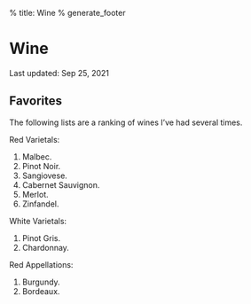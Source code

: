 % title: Wine
% generate_footer

# Wine

<span id="last-updated">Last updated: Sep 25, 2021</span>

## Favorites

The following lists are a ranking of wines I’ve had several times.

Red Varietals:

1. Malbec.
1. Pinot Noir.
1. Sangiovese.
1. Cabernet Sauvignon.
1. Merlot.
1. Zinfandel.

White Varietals:

1. Pinot Gris.
1. Chardonnay.

Red Appellations:

1. Burgundy.
1. Bordeaux.
